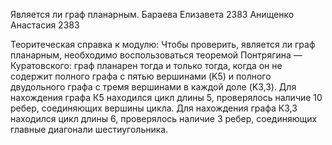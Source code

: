 Является ли граф планарным.
Бараева Елизавета 2383
Анищенко Анастасия 2383

Теоритеческая справка к модулю:
Чтобы проверить, является ли граф планарным, необходимо воспользоваться теоремой Понтрягина — Куратовского: граф планарен тогда и только тогда, когда он не содержит полного графа с пятью вершинами (K5) и полного двудольного графа с тремя вершинами в каждой доле (K3,3).
Для нахождения графа К5 находился цикл длины 5, проверялось наличие 10 ребер, соединяющих вершины цикла.
Для нахождения графа К3,3 находился цикл длины 6, проверялось наличие 3 ребер, соединяющих главные диагонали шестиугольника.
